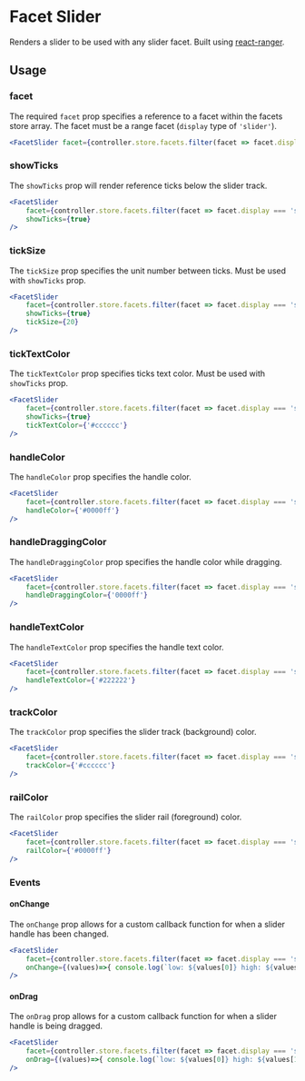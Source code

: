 # Facet Slider

Renders a slider to be used with any slider facet. Built using [react-ranger](https://github.com/tannerlinsley/react-ranger).

## Usage

### facet
The required `facet` prop specifies a reference to a facet within the facets store array. The facet must be a range facet (`display` type of `'slider'`).

```jsx
<FacetSlider facet={controller.store.facets.filter(facet => facet.display === 'slider').pop()} />
```

### showTicks
The `showTicks` prop will render reference ticks below the slider track.

```jsx
<FacetSlider 
	facet={controller.store.facets.filter(facet => facet.display === 'slider').pop()} 
	showTicks={true}
/>
```

### tickSize
The `tickSize` prop specifies the unit number between ticks. Must be used with `showTicks` prop.

```jsx
<FacetSlider 
	facet={controller.store.facets.filter(facet => facet.display === 'slider').pop()} 
	showTicks={true}
	tickSize={20}
/>
```

### tickTextColor
The `tickTextColor` prop specifies ticks text color. Must be used with `showTicks` prop.

```jsx
<FacetSlider 
	facet={controller.store.facets.filter(facet => facet.display === 'slider').pop()} 
	showTicks={true}
	tickTextColor={'#cccccc'}
/>
```

### handleColor
The `handleColor` prop specifies the handle color.

```jsx
<FacetSlider 
	facet={controller.store.facets.filter(facet => facet.display === 'slider').pop()} 
	handleColor={'#0000ff'}
/>
```

### handleDraggingColor
The `handleDraggingColor` prop specifies the handle color while dragging.

```jsx
<FacetSlider 
	facet={controller.store.facets.filter(facet => facet.display === 'slider').pop()} 
	handleDraggingColor={'0000ff'}
/>
```

### handleTextColor
The `handleTextColor` prop specifies the handle text color.

```jsx
<FacetSlider 
	facet={controller.store.facets.filter(facet => facet.display === 'slider').pop()} 
	handleTextColor={'#222222'}
/>
```

### trackColor
The `trackColor` prop specifies the slider track (background) color.

```jsx
<FacetSlider 
	facet={controller.store.facets.filter(facet => facet.display === 'slider').pop()} 
	trackColor={'#cccccc'}
/>
```

### railColor
The `railColor` prop specifies the slider rail (foreground) color.

```jsx
<FacetSlider 
	facet={controller.store.facets.filter(facet => facet.display === 'slider').pop()} 
	railColor={'#0000ff'}
/>
```

### Events

#### onChange
The `onChange` prop allows for a custom callback function for when a slider handle has been changed.

```jsx
<FacetSlider 
	facet={controller.store.facets.filter(facet => facet.display === 'slider').pop()} 
	onChange={(values)=>{ console.log(`low: ${values[0]} high: ${values[1]}`) }}
/>
```

#### onDrag
The `onDrag` prop allows for a custom callback function for when a slider handle is being dragged.

```jsx
<FacetSlider 
	facet={controller.store.facets.filter(facet => facet.display === 'slider').pop()} 
	onDrag={(values)=>{ console.log(`low: ${values[0]} high: ${values[1]}`) }}
/>
```

